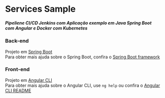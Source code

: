# Services Sample

##### Pipeliene CI/CD Jenkins com Aplicação exemplo em Java Spring Boot com Angular e Docker com Kubernetes

### Back-end

Projeto em [Spring Boot](https://github.com/spring-projects/spring-boot)  
Para obter mais ajuda sobre o Spring Boot, confira o [Spring Boot framework](https://github.com/spring-projects/spring-boot/tree/spring-framework-next)

### Front-end
Projeto em [Angular CLI](https://github.com/angular/angular-cli)   
Para obter mais ajuda sobre o Angular CLI, use `ng help` ou confira o [Angular CLI README](https://github.com/angular/angular-cli/blob/multi-node/README.md)
